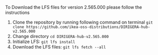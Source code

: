 To Download the LFS files for version 2.565.000 please follow the instructions

1. Clone the repository by running following command on terminal `git clone https://github.com/ikea-oss-distributions/DIRIGERA-hub-v2.565.000`
2. Change directory `cd DIRIGERA-hub-v2.565.000`
3. Initialize LFS: `git lfs install`
4. Download the LFS files: `git lfs fetch --all`
